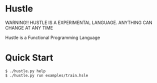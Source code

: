 # Hustle

WARNING!! HUSTLE IS A EXPERIMENTAL LANGUAGE. ANYTHING CAN CHANGE AT ANY TIME

Hustle is a Functional Programming Language

# Quick Start

```console
$ ./hustle.py help
$ ./hustle.py run examples/train.hsle
```
